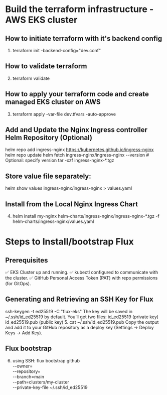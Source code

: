 # Build the terraform infrastructure - AWS EKS cluster

## How to initiate terraform with it's backend config
1. terraform init -backend-config="dev.conf"

## How to validate terraform 
2. terraform validate

## How to apply your terraform code and create managed EKS cluster on AWS
3. terraform apply  -var-file dev.tfvars  -auto-approve 

## Add and Update the Nginx Ingress controller Helm Repository (Optional)
helm repo add ingress-nginx https://kubernetes.github.io/ingress-nginx
helm repo update
helm fetch ingress-nginx/ingress-nginx --version <version>  # Optional: specify version
tar -xzf ingress-nginx-*.tgz
## Store value file separately:
helm show values ingress-nginx/ingress-nginx > values.yaml

## Install from the Local Nginx Ingress Chart
4. helm install my-nginx helm-charts/ingress-nginx/ingress-nginx-*.tgz -f helm-charts/ingress-nginx/values.yaml

# Steps to Install/bootstrap Flux

## Prerequisites
✅ EKS Cluster up and running.
✅ kubectl configured to communicate with the cluster.
✅ GitHub Personal Access Token (PAT) with repo permissions (for GitOps).


## Generating and Retrieving an SSH Key for Flux
ssh-keygen -t ed25519 -C "flux-eks"
The key will be saved in ~/.ssh/id_ed25519 by default.
You’ll get two files:
id_ed25519 (private key)
id_ed25519.pub (public key)
5. cat ~/.ssh/id_ed25519.pub Copy the output and add it to your GitHub repository as a deploy key (Settings → Deploy Keys → Add Key).

## Flux bootstrap
6. using SSH: 
flux bootstrap github \
  --owner=<github-username> \
  --repository=<repo-name> \
  --branch=main \
  --path=clusters/my-cluster \
  --private-key-file ~/.ssh/id_ed25519


